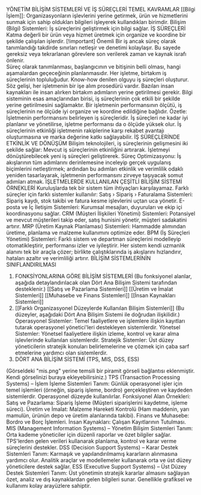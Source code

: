YÖNETİM BİLİŞİM SİSTEMLERİ VE İŞ SÜREÇLERİ
TEMEL KAVRAMLAR
[[Bilgi İşlem]]: Organizasyonların işlevlerini yerine getirmek, ürün ve hizmetlerini sunmak için sahip oldukları bilgileri işleyerek kullandıkları birimdir.
Bilişim (Bilgi) Sistemleri: İş süreçlerini geliştirmek için bilgi sağlar.
İŞ SÜREÇLERİ
Katma değerli bir ürün veya hizmet üretmek için organize ve koordine bir şekilde çalışılan işlerdir.
[!important] Önemli
Bir iş ancak süreç olarak tanımlandığı takdirde sınırları netleşir ve denetimi kolaylaşır. Bu sayede gereksiz veya tekrarlanan görevlere son verilerek zaman ve kaynak israfı önlenir. <br>
Süreç olarak tanımlanması, başlangıcının ve bitişinin belli olması, hangi aşamalardan geçeceğinin planlanmasıdır.
Her işletme, birtakım iş süreçlerinin topluluğudur. Know-how denilen olguyu iş süreçleri oluşturur.
Söz gelişi, her işletmenin bir işe alım prosedürü vardır. Bazıları insan kaynakları ile insan alırken birtakım adımların yerine getirilmesi gerekir.
Bilgi sisteminin esas amaçlarından birisi, iş süreçlerinin çok etkili bir şekilde yerine getirilmesini sağlamaktır.
Bir işletmenin performansının ölçütü, iş süreçlerinin ne ölçüde iyi organize ve koordine edildiğine bağlıdır.
Özetle:
İşletmenin performansını belirleyen iş süreçleridir.
İş süreçleri ne kadar iyi planlanır ve yönetilirse, işletme performansı da o ölçüde yüksek olur.
İş süreçlerinin etkinliği işletmenin rakiplerine karşı rekabet avantajı oluşturmasına ve marka değerine katkı sağlayabilir.
İŞ SÜREÇLERİNDE ETKİNLİK VE DÖNÜŞÜM
Bilişim teknolojileri, iş süreçlerinin gelişmesini iki şekilde sağlar:
Mevcut iş süreçlerinin etkinliğini artırarak.
İşletmeyi dönüştürebilecek yeni iş süreçleri geliştirerek.
Süreç Optimizasyonu: İş akışlarının tüm adımlarını derinlemesine inceleyip gerçek uygulanış biçimlerini netleştirmek; ardından bu adımları etkinlik ve verimlilik odaklı yeniden tasarlayarak, işletmenin performansını zirveye taşıyacak somut adımları atmak.
İŞLETMELERDE KULLANILAN ÇEŞİTLİ BİLİŞİM SİSTEMİ ÖRNEKLERİ
Kuruluşlarda tek bir sistem tüm ihtiyaçları karşılayamaz. Farklı süreçler için farklı sistemler kullanılır:
Satış › Sipariş › Faturalama Sistemleri: Sipariş kaydı, stok takibi ve fatura kesme işlevlerini uçtan uca yönetir.
E-posta ve İç İletişim Sistemleri: Kurumsal mesajları, duyuruları ve ekip içi koordinasyonu sağlar.
CRM (Müşteri İlişkileri Yönetimi) Sistemleri: Potansiyel ve mevcut müşterileri takip eder, satış hunisini yönetir, müşteri sadakatini artırır.
MRP (Üretim Kaynak Planlaması) Sistemleri: Hammadde alımından üretime, planlama ve malzeme kullanımını optimize eder.
BPM (İş Süreçleri Yönetimi) Sistemleri: Farklı sistem ve departman süreçlerini modelleyip otomatikleştirir, performansı izler ve iyileştirir.
Her sistem kendi uzmanlık alanını tek bir araçla çözer; birlikte çalıştıklarında iş akışlarını hızlandırır, hataları azaltır ve verimliliği artırır.
BİLİŞİM SİSTEMLERİNİN SINIFLANDIRILMASI
1. FONKSİYONLARINA GÖRE BİLİŞİM SİSTEMLERİ
(Bu fonksiyonel alanlar, aşağıda detaylandırılacak olan Dört Ana Bilişim Sistemi tarafından desteklenir.)
[[Satış ve Pazarlama Sistemleri]]
[[Üretim ve İmalat Sistemleri]]
[[Muhasebe ve Finans Sistemleri]]
[[İnsan Kaynakları Sistemleri]]
2. [[Farklı Organizasyonel Düzeylerde Kullanılan Bilişim Sistemleri]]
(Bu düzeyler, aşağıdaki Dört Ana Bilişim Sistemi ile doğrudan ilişkilidir.)
Operasyonel Sistemler: Temel faaliyetlere ve işlemlere ilişkin kayıtları tutarak operasyonel yönetici'leri destekleyen sistemlerdir.
Yönetsel Sistemler: Yönetsel faaliyetlere ilişkin izleme, kontrol ve karar alma işlevlerinde kullanılan sistemlerdir.
Stratejik Sistemler: Üst düzey yöneticilerin stratejik konuları belirlemelerine ve çözmek için çaba sarf etmelerine yardımcı olan sistemlerdir.
3. DÖRT ANA BİLİŞİM SİSTEMİ (TPS, MIS, DSS, ESS)

(Görseldeki "mis.png" yerine temsili bir piramit görseli bağlantısı eklenmiştir. Kendi görselinizi buraya ekleyebilirsiniz.)
TPS (Transaction Processing Systems) – İşlem İşleme Sistemleri
Tanım: Günlük operasyonel işler için temel işlemleri (örneğin, sipariş işleme, bordro) gerçekleştiren ve kaydeden sistemlerdir. Operasyonel düzeyde kullanılırlar.
Fonksiyonel Alan Örnekleri:
Satış ve Pazarlama: Sipariş İşleme (Müşteri siparişlerini kaydetme, işleme süreci).
Üretim ve İmalat: Malzeme Hareketi Kontrolü (Ham maddenin, yarı mamulün, ürünün depo ve üretim alanlarında takibi).
Finans ve Muhasebe: Bordro ve Borç İşlemleri.
İnsan Kaynakları: Çalışan Kayıtlarının Tutulması.
MIS (Management Information Systems) – Yönetim Bilişim Sistemleri
Tanım: Orta kademe yöneticiler için düzenli raporlar ve özet bilgiler sağlar. TPS'lerden gelen verileri kullanarak planlama, kontrol ve karar verme süreçlerini destekler.
DSS (Decision Support Systems) – Karar Destek Sistemleri
Tanım: Karmaşık ve yapılandırılmamış kararların alınmasına yardımcı olur. Analitik araçlar ve modellemeler kullanarak orta ve üst düzey yöneticilere destek sağlar.
ESS (Executive Support Systems) – Üst Düzey Destek Sistemleri
Tanım: Üst yönetimin stratejik kararlar almasını sağlayan özet, analiz ve dış kaynaklardan gelen bilgileri sunar. Genellikle grafiksel ve kullanımı kolay arayüzlere sahiptir.
